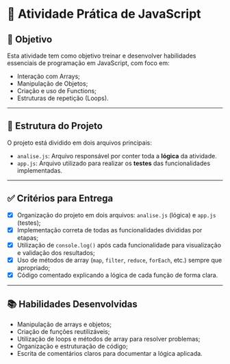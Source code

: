 # 🧪 Atividade Prática de JavaScript

## 🎯 Objetivo

Esta atividade tem como objetivo treinar e desenvolver habilidades essenciais de programação em JavaScript, com foco em:

- Interação com Arrays;
- Manipulação de Objetos;
- Criação e uso de Functions;
- Estruturas de repetição (Loops).

---

## 📁 Estrutura do Projeto

O projeto está dividido em dois arquivos principais:

- `analise.js`: Arquivo responsável por conter toda a **lógica** da atividade.
- `app.js`: Arquivo utilizado para realizar os **testes** das funcionalidades implementadas.

---

## ✅ Critérios para Entrega

- [x] Organização do projeto em dois arquivos: `analise.js` (lógica) e `app.js` (testes);
- [x] Implementação correta de todas as funcionalidades divididas por etapas;
- [x] Utilização de `console.log()` após cada funcionalidade para visualização e validação dos resultados;
- [x] Uso de métodos de array (`map`, `filter`, `reduce`, `forEach`, etc.) sempre que apropriado;
- [x] Código comentado explicando a lógica de cada função de forma clara.

---

## 📚 Habilidades Desenvolvidas

- Manipulação de arrays e objetos;
- Criação de funções reutilizáveis;
- Utilização de loops e métodos de array para resolver problemas;
- Organização e estruturação de código;
- Escrita de comentários claros para documentar a lógica aplicada.
